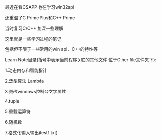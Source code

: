 最近在看CSAPP 也在学习win32api

还重温了C Prime Plus和C++ Prime

当时复习C/C++ 加深一些理解

这里就是一些学习过程的笔记

包括但不限于一些常用的win api、C++的特性等

Learn Note目录(括号中表示当前程序关联的其他文件 位于Other file文件夹下):

1.动态内存和智能指针

2.泛型算法 Lambda

3.更改windows控制台文字属性

4.tuple

5.重载运算符

6.随机数

7.格式化输入输出(test1.txt)

